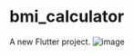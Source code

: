 # bmi_calculator

A new Flutter project.
![image](https://user-images.githubusercontent.com/64355174/143735557-7dbc15be-dc95-4164-8ed6-7e9fa974bd1e.png)

